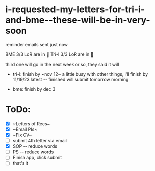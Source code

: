 # i-requested-my-letters-for-tri-i-and-bme--these-will-be-in-very-soon

reminder emails sent just now

BME 3/3 LoR are in 🥳
Tri-I 3/3 LoR are in 🥳

third one will go in the next week or so, they said it will

* tri-i: finish by ~nov 12~ a little busy with other things, i'll finish by 11/19/23 latest -- finished will submit tomorrow morning

* bme: finish by dec 3

# ToDo:
- [x] ~Letters of Recs~
- [x] ~Email PIs~
- [x] ~Fix CV~
- [ ] submit 4th letter via email
- [x] SOP -- reduce words
- [ ] PS -- reduce words
- [ ] Finish app, click submit
- [ ] that's it
